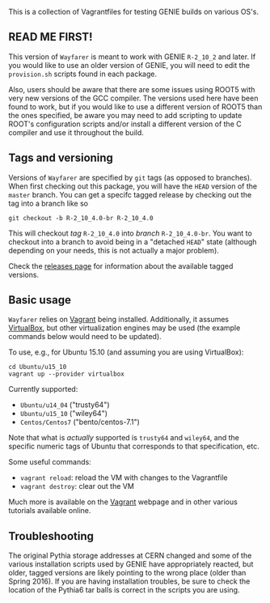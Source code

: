 This is a collection of Vagrantfiles for testing GENIE builds on various OS's.

## READ ME FIRST!

This version of `Wayfarer` is meant to work with GENIE `R-2_10_2` and later. If 
you would like to use an older version of GENIE, you will need to edit the 
`provision.sh` scripts found in each package.

Also, users should be aware that there are some issues using ROOT5 with very new
versions of the GCC compiler. The versions used here have been found to work, but
if you would like to use a different version of ROOT5 than the ones specified,
be aware you may need to add scripting to update ROOT's configuration scripts
and/or install a different version of the C compiler and use it throughout
the build. 

## Tags and versioning

Versions of `Wayfarer` are specified by `git` tags (as opposed to branches).
When first checking out this package, you will have the `HEAD` version of the
`master` branch. You can get a specifc tagged release by checking out the tag
into a branch like so

    git checkout -b R-2_10_4.0-br R-2_10_4.0

This will checkout _tag_ `R-2_10_4.0` into _branch_ `R-2_10_4.0-br`. You want to
checkout into a branch to avoid being in a "detached `HEAD`" state (although
depending on your needs, this is not actually a major problem).

Check the [releases page](https://github.com/GENIEMC/Wayfarer/releases) for
information about the available tagged versions.

## Basic usage

`Wayfarer` relies on [Vagrant](https://www.vagrantup.com) being installed.
Additionally, it assumes [VirtualBox](https://www.virtualbox.org), but other
virtualization engines may be used (the example commands below would need to
be updated).

To use, e.g., for Ubuntu 15.10 (and assuming you are using VirtualBox):

    cd Ubuntu/u15_10
    vagrant up --provider virtualbox

Currently supported:

* `Ubuntu/u14_04` ("trusty64")
* `Ubuntu/u15_10` ("wiley64")
* `Centos/Centos7` ("bento/centos-7.1")

Note that what is _actually_ supported is `trusty64` and `wiley64`, and the
specific numeric tags of Ubuntu that corresponds to that specification, etc.

Some useful commands:

* `vagrant reload`: reload the VM with changes to the Vagrantfile
* `vagrant destroy`: clear out the VM

Much more is available on the [Vagrant](https://www.vagrantup.com) webpage
and in other various tutorials available online.

## Troubleshooting

The original Pythia storage addresses at CERN changed and some of the various
installation scripts used by GENIE have appropriately reacted, but older, tagged
versions are likely pointing to the wrong place (older than Spring 2016). If
you are having installation troubles, be sure to check the location of the Pythia6
tar balls is correct in the scripts you are using.
